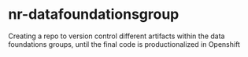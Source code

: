 # nr-datafoundationsgroup
Creating a repo to version control different artifacts within the data foundations groups, until the final code is productionalized in Openshift

